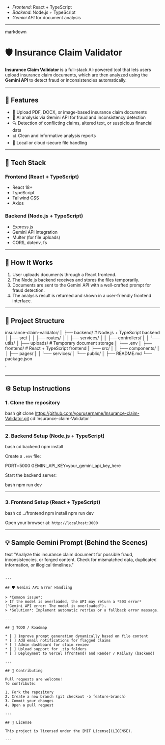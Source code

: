 
* *Frontend*: React + TypeScript
* *Backend*: Node.js + TypeScript
* *Gemini API* for document analysis

---

markdown
# 🛡 Insurance Claim Validator

**Insurance Claim Validator** is a full-stack AI-powered tool that lets users upload insurance claim documents, which are then analyzed using the **Gemini API** to detect fraud or inconsistencies automatically.

---

## 🚀 Features

- 📄 Upload PDF, DOCX, or image-based insurance claim documents
- 🤖 AI analysis via Gemini API for fraud and inconsistency detection
- 🔍 Detection of conflicting claims, altered text, or suspicious financial data
- 📊 Clean and informative analysis reports
- 🔐 Local or cloud-secure file handling

---

## 🧱 Tech Stack

### Frontend (React + TypeScript)
- React 18+
- TypeScript
- Tailwind CSS
- Axios

### Backend (Node.js + TypeScript)
- Express.js
- Gemini API integration
- Multer (for file uploads)
- CORS, dotenv, fs

---

## 🧠 How It Works

1. User uploads documents through a React frontend.
2. The Node.js backend receives and stores the files temporarily.
3. Documents are sent to the Gemini API with a well-crafted prompt for fraud detection.
4. The analysis result is returned and shown in a user-friendly frontend interface.

---

## 📁 Project Structure



insurance-claim-validator/
│
├── backend/                    # Node.js + TypeScript backend
│   ├── src/
│   │   ├── routes/
│   │   ├── services/
│   │   ├── controllers/
│   │   └── utils/
│   ├── uploads/                # Temporary document storage
│   └── .env
│
├── frontend/                   # React + TypeScript frontend
│   ├── src/
│   │   ├── components/
│   │   ├── pages/
│   │   └── services/
│   └── public/
│
├── README.md
└── package.json

`

---

## ⚙ Setup Instructions

### 1. Clone the repository

bash
git clone https://github.com/yourusername/Insurance-claim-Validator.git
cd Insurance-claim-Validator
`

---

### 2. Backend Setup (Node.js + TypeScript)

bash
cd backend
npm install


Create a `.env` file:


PORT=5000
GEMINI_API_KEY=your_gemini_api_key_here


Start the backend server:

bash
npm run dev


---

### 3. Frontend Setup (React + TypeScript)

bash
cd ../frontend
npm install
npm run dev


Open your browser at: `http://localhost:3000`

---

## 💡 Sample Gemini Prompt (Behind the Scenes)

text
"Analyze this insurance claim document for possible fraud, inconsistencies, or forged content. Check for mismatched data, duplicated information, or illogical timelines."
```

---

## 🛡 Gemini API Error Handling

> *Common issue*:
> If the model is overloaded, the API may return a *503 error* ("Gemini API error: The model is overloaded").
> *Solution*: Implement automatic retries or a fallback error message.

---

## 🧩 TODO / Roadmap

* [ ] Improve prompt generation dynamically based on file content
* [ ] Add email notifications for flagged claims
* [ ] Admin dashboard for claim review
* [ ] Upload support for .zip folders
* [ ] Deployment to Vercel (frontend) and Render / Railway (backend)

---

## 🙌 Contributing

Pull requests are welcome!
To contribute:

1. Fork the repository
2. Create a new branch (git checkout -b feature-branch)
3. Commit your changes
4. Open a pull request

---

## 📄 License

This project is licensed under the [MIT License](LICENSE).

---